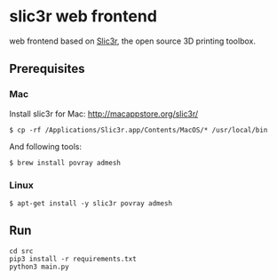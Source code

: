 # slic3r web frontend

web frontend based on [Slic3r](https://slic3r.org/), the open source 3D printing toolbox.

## Prerequisites

### Mac

Install slic3r for Mac: http://macappstore.org/slic3r/
```
$ cp -rf /Applications/Slic3r.app/Contents/MacOS/* /usr/local/bin
```

And following tools:

```
$ brew install povray admesh
```

### Linux

```
$ apt-get install -y slic3r povray admesh
```

## Run

```
cd src
pip3 install -r requirements.txt
python3 main.py
````
